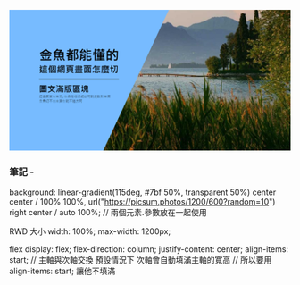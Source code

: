 ![圖文滿版區塊 - 多重背景設定](./L1.png "圖文滿版區塊 - 多重背景設定")

### 筆記 -

background: 
  linear-gradient(115deg, #7bf 50%, transparent 50%) center center / 100% 100%,
  url("https://picsum.photos/1200/600?random=10") right center / auto 100%;
  // 兩個元素.參數放在一起使用


RWD 大小
  width: 100%;
  max-width: 1200px;

flex
  display: flex;
  flex-direction: column;
  justify-content: center;
  align-items: start;
  // 主軸與次軸交換  預設情況下  次軸會自動填滿主軸的寬高
  // 所以要用  align-items: start;  讓他不填滿